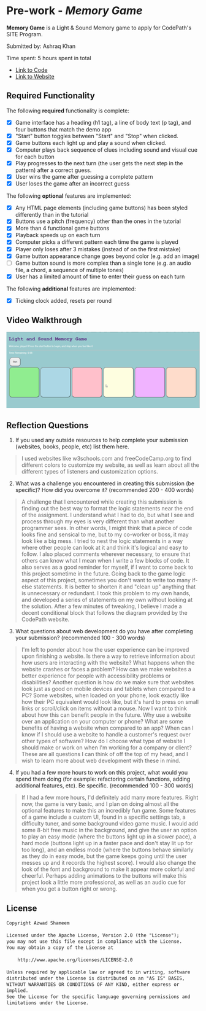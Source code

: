 # Pre-work - *Memory Game*

**Memory Game** is a Light & Sound Memory game to apply for CodePath's SITE Program. 

Submitted by: Ashraq Khan

Time spent: 5 hours spent in total

- [Link to Code](https://glitch.com/edit/#!/onyx-rose-honesty)
- [Link to Website](https://onyx-rose-honesty.glitch.me)

## Required Functionality

The following **required** functionality is complete:

* [X] Game interface has a heading (h1 tag), a line of body text (p tag), and four buttons that match the demo app
* [X] "Start" button toggles between "Start" and "Stop" when clicked. 
* [X] Game buttons each light up and play a sound when clicked. 
* [X] Computer plays back sequence of clues including sound and visual cue for each button
* [X] Play progresses to the next turn (the user gets the next step in the pattern) after a correct guess. 
* [X] User wins the game after guessing a complete pattern
* [X] User loses the game after an incorrect guess

The following **optional** features are implemented:

* [X] Any HTML page elements (including game buttons) has been styled differently than in the tutorial
* [X] Buttons use a pitch (frequency) other than the ones in the tutorial
* [X] More than 4 functional game buttons
* [X] Playback speeds up on each turn
* [X] Computer picks a different pattern each time the game is played
* [X] Player only loses after 3 mistakes (instead of on the first mistake)
* [X] Game button appearance change goes beyond color (e.g. add an image)
* [ ] Game button sound is more complex than a single tone (e.g. an audio file, a chord, a sequence of multiple tones)
* [X] User has a limited amount of time to enter their guess on each turn

The following **additional** features are implemented:

* [X] Ticking clock added, resets per round

## Video Walkthrough

<img src='https://github.com/AshKhanNY/Light-and-Sound-Memory-Game/blob/main/Light_And_Sound_Game_Walkthrough.gif' title='Video Walkthrough' width='' alt='Video Walkthrough' />

## Reflection Questions
1. If you used any outside resources to help complete your submission (websites, books, people, etc) list them here. 
> I used websites like w3schools.com and freeCodeCamp.org to find different colors to customize my website, as well as learn about all the
different types of listeners and customization options.

2. What was a challenge you encountered in creating this submission (be specific)? How did you overcome it? (recommended 200 - 400 words)
> A challenge that I encountered while creating this submission is finding out the best way to format the logic statements near the end of the
assignment. I understand what I had to do, but what I see and process through my eyes is very different than what another programmer sees. In 
other words, I might think that a piece of code looks fine and sensical to me, but to my co-worker or boss, it may look like a big mess.
I tried to nest the logic statements in a way where other people can look at it and think it's logical and easy to follow. I also placed comments
wherever necessary, to ensure that others can know what I mean when I write a few blocks of code. It also serves as a good reminder for myself, if
I want to come back to this project sometime in the future.
Going back to the game logic aspect of this project, sometimes you don't want to write too many if-else statements. It is better to shorten it and
"clean up" anything that is unnecessary or redundant. I took this problem to my own hands, and developed a series of statements on my own without looking
at the solution. After a few minutes of tweaking, I believe I made a decent conditional block that follows the diagram provided by the CodePath website.

3. What questions about web development do you have after completing your submission? (recommended 100 - 300 words)
> I'm left to ponder about how the user experience can be improved upon finishing a website. Is there a way to retrieve information about how users
are interacting with the website? What happens when the website crashes or faces a problem? How can we make websites a better experience for people with
accessibility problems or disabilities?
Another question is how do we make sure that websites look just as good on mobile devices and tablets when compared to a PC? Some websites, when loaded on
your phone, look exactly like how their PC equivalent would look like, but it's hard to press on small links or scroll/click on items without a mouse. 
Now I want to think about how this can benefit people in the future. Why use a website over an application on your computer or phone? What are some benefits of 
having a website when compared to an app? When can I know if I should use a website to handle a customer's request over other types of software? How do I choose
what type of website I should make or work on when I'm working for a company or client?
These are all questions I can think of off the top of my head, and I wish to learn more about web development with these in mind.

4. If you had a few more hours to work on this project, what would you spend them doing (for example: refactoring certain functions, adding additional features, etc). Be specific. (recommended 100 - 300 words)
> If I had a few more hours, I'd definitely add many more features. Right now, the game is very basic, and I plan on doing almost all the optional features to make
this an incredibly fun game. Some features of a game include a custom UI, found in a specific settings tab, a difficulty tuner, and some background video game music.
I would add some 8-bit free music in the background, and give the user an option to play an easy mode (where the buttons light up in a slower pace), a hard mode
(buttons light up in a faster pace and don't stay lit up for too long), and an endless mode (where the buttons behave similarly as they do in easy mode, but the game
keeps going until the user messes up and it records the highest score). I would also change the look of the font and background to make it appear more colorful and 
cheerful. Perhaps adding animations to the buttons will make this project look a little more professional, as well as an audio cue for when you get a button right or
wrong.

## License

    Copyright Azwad Shameem

    Licensed under the Apache License, Version 2.0 (the "License");
    you may not use this file except in compliance with the License.
    You may obtain a copy of the License at

        http://www.apache.org/licenses/LICENSE-2.0

    Unless required by applicable law or agreed to in writing, software
    distributed under the License is distributed on an "AS IS" BASIS,
    WITHOUT WARRANTIES OR CONDITIONS OF ANY KIND, either express or implied.
    See the License for the specific language governing permissions and
    limitations under the License.





